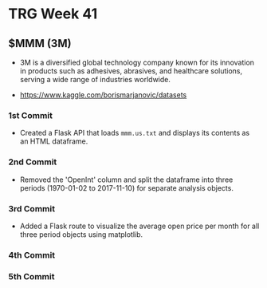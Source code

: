 # TRG Week 41

## $MMM (3M)

- 3M is a diversified global technology company known for its innovation in products such as adhesives, abrasives, and healthcare solutions, serving a wide range of industries worldwide.

- https://www.kaggle.com/borismarjanovic/datasets

### 1st Commit

- Created a Flask API that loads `mmm.us.txt` and displays its contents as an HTML dataframe.

### 2nd Commit

- Removed the 'OpenInt' column and split the dataframe into three periods (1970-01-02 to 2017-11-10) for separate analysis objects.

### 3rd Commit

- Added a Flask route to visualize the average open price per month for all three period objects using matplotlib.

### 4th Commit

### 5th Commit